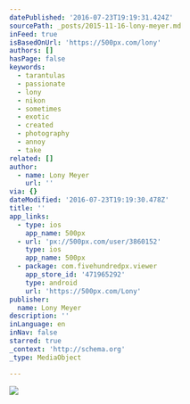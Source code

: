 ```yaml
---
datePublished: '2016-07-23T19:19:31.424Z'
sourcePath: _posts/2015-11-16-lony-meyer.md
inFeed: true
isBasedOnUrl: 'https://500px.com/lony'
authors: []
hasPage: false
keywords:
  - tarantulas
  - passionate
  - lony
  - nikon
  - sometimes
  - exotic
  - created
  - photography
  - annoy
  - take
related: []
author:
  - name: Lony Meyer
    url: ''
via: {}
dateModified: '2016-07-23T19:19:30.478Z'
title: ''
app_links:
  - type: ios
    app_name: 500px
  - url: 'px://500px.com/user/3860152'
    type: ios
    app_name: 500px
  - package: com.fivehundredpx.viewer
    app_store_id: '471965292'
    type: android
    url: 'https://500px.com/Lony'
publisher:
  name: Lony Meyer
description: ''
inLanguage: en
inNav: false
starred: true
_context: 'http://schema.org'
_type: MediaObject

---
```

![](https://the-grid-user-content.s3-us-west-2.amazonaws.com/fe5013c7-47de-4a73-b51e-72fc79974770.png)